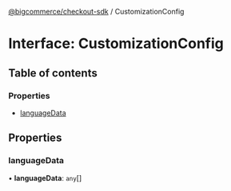[@bigcommerce/checkout-sdk](../README.md) / CustomizationConfig

# Interface: CustomizationConfig

## Table of contents

### Properties

- [languageData](CustomizationConfig.md#languagedata)

## Properties

### languageData

• **languageData**: `any`[]
